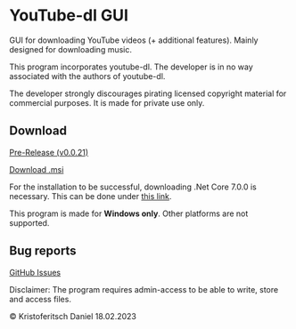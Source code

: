 # YouTube-dl GUI
GUI for downloading YouTube videos (+ additional features). Mainly designed for downloading music.

This program incorporates youtube-dl. The developer is in no way associated with the authors of youtube-dl.

The developer strongly discourages pirating licensed copyright material for commercial purposes. It is made for private use only.

## Download
[Pre-Release (v0.0.21)](https://github.com/hudriwudi/youtube-dl-GUI/releases/tag/v0.0.21)

[Download .msi](https://github.com/hudriwudi/youtube-dl-GUI/releases/download/v0.0.21/yt-dl-GUI-setup.msi)

For the installation to be successful, downloading .Net Core 7.0.0 is necessary. This can be done under [this link](https://dotnet.microsoft.com/en-us/download/dotnet/thank-you/runtime-desktop-7.0.0-windows-x64-installer?cid=getdotnetcore).

This program is made for **Windows only**. Other platforms are not supported.

## Bug reports
[GitHub Issues](https://github.com/hudriwudi/youtube-dl-GUI/issues/new)

Disclaimer: The program requires admin-access to be able to write, store and access files.

© Kristoferitsch Daniel
18.02.2023
